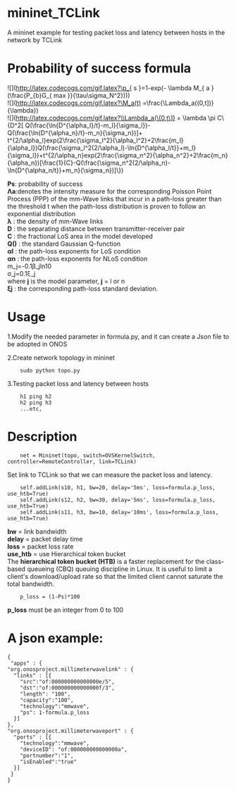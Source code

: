 # mininet_TCLink
A mininet example for testing packet loss and latency between hosts in the network by TCLink



# Probability of success formula  
![](http://latex.codecogs.com/gif.latex?\p_{ s }=1-exp(- \\lambda M_{ a }(\\frac{P_{b}G_{ max }}{\\tau\\sigma_N^2})))  
![](http://latex.codecogs.com/gif.latex?\M_a(t) =\\frac{\\Lambda_a(\(0,t\])}{\\lambda})  
![](http://latex.codecogs.com/gif.latex?\\Lambda_a(\(0,t\]) = \\lambda \\pi C\\{D^2[ Q(\\frac{\\ln{D^{\\alpha_l}/t}-m_l}{\\sigma_l})-Q(\\frac{\\ln{D^{\\alpha_n}/t}-m_n}{\\sigma_n})]+ t^{2/\\alpha_l}exp(2\\frac{\\sigma_l^2}{\\alpha_l^2}+2\\frac{m_l}{\\alpha_l})Q(\\frac{\\sigma_l^2(2/\\alpha_l)-\\ln{D^{\\alpha_l/t}}+m_l}{\\sigma_l})+t^{2/\\alpha_n}exp(2\\frac{\\sigma_n^2}{\\alpha_n^2}+2\\frac{m_n}{\\alpha_n})[\\frac{1}{C}-Q(\\frac{\\sigma_n^2(2/\\alpha_n)-\\ln{D^{\\alpha_n/t}}+m_n}{\\sigma_n})]\\})  

**Ps**: probability of success  
**Λa**:denotes the intensity measure for the corresponding Poisson Point Process (PPP) of the mm-Wave links that incur in a path-loss greater than the threshold t when the path-loss distribution is proven to follow an exponential distribution  
**λ** : the density of mm-Wave links  
**D** : the separating distance between transmitter-receiver pair  
**C** : the fractional LoS area in the model developed  
**Q()** : the standard Gaussian Q-function  
**αl** : the path-loss exponents for LoS condition  
**αn** : the path-loss exponents for NLoS condition  
m_j=-0.1β_jln⁡10  
σ_j=0.1ξ_j  
where **j** is the model parameter, **j** = l or n  
**ξj** : the corresponding path-loss standard deviation.  




# Usage 
1.Modify the needed parameter in formula.py, and it can create a Json file to be adopted in ONOS   

2.Create network topology in mininet   

        sudo python topo.py  

3.Testing packet loss and latency between hosts 

        h1 ping h2
        h2 ping h3
        ...etc,

# Description
        net = Mininet(topo, switch=OVSKernelSwitch, controller=RemoteController, link=TCLink)
Set link to TCLink so that we can measure the packet loss and latency.  

        self.addLink(s10, h1, bw=20, delay='5ms', loss=formula.p_loss, use_htb=True)  
        self.addLink(s12, h2, bw=30, delay='5ms', loss=formula.p_loss, use_htb=True)  
        self.addLink(s11, h3, bw=10, delay='10ms', loss=formula.p_loss, use_htb=True) 
**bw** = link bandwidth  
**delay** = packet delay time  
**loss** = packet loss rate   
**use_htb** = use Hierarchical token bucket  
The **hierarchical token bucket (HTB)** is a faster replacement for the class-based queueing (CBQ) queuing discipline in Linux. It is useful to limit a client's download/upload rate so that the limited client cannot saturate the total bandwidth.


        
        p_loss = (1-Ps)*100 
        
**p_loss** must be an integer from 0 to 100

# A json example:  
    {
     "apps" : {
    "org.onosproject.millimeterwavelink" : {
      "links" : [{
        "src":"of:000000000000000e/5",
        "dst":"of:000000000000000f/3",
        "length": "100",
        "capacity":"100",
        "technology":"mmwave",
        "ps": 1-formula.p_loss
      }]
    },
    "org.onosproject.millimeterwaveport" : {
      "ports" : [{
        "technology":"mmwave",
        "deviceID": "of:000000000000000a",
        "portnumber":"1",
        "isEnabled":"true"
      }]
     }
    }


